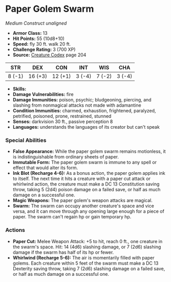 # Paper Golem Swarm

*Medium* *Construct* *unaligned*

- **Armor Class:** 13
- **Hit Points:** 55 (10d8+10)
- **Speed:** fly 30 ft. walk 20 ft.
- **Challenge Rating:** 3 (700 XP)
- **Source:** [Creature Codex](https://koboldpress.com/kpstore/product/creature-codex-for-5th-edition-dnd) page 204

| STR | DEX | CON | INT | WIS | CHA |
| --- | --- | --- | --- | --- | --- |
| 8 (-1) | 16 (+3) | 12 (+1) | 3 (-4) | 7 (-2) | 3 (-4) |

- **Skills:** 
- **Damage Vulnerabilities:** fire
- **Damage Immunities:** poison, psychic; bludgeoning, piercing, and slashing from nonmagical attacks not made with adamantine
- **Condition Immunities:** charmed, exhaustion, frightened, paralyzed, petrified, poisoned, prone, restrained, stunned
- **Senses:** darkvision 30 ft., passive perception 8
- **Languages:** understands the languages of its creator but can't speak

### Special Abilities

- **False Appearance:** While the paper golem swarm remains motionless, it is indistinguishable from ordinary sheets of paper.
- **Immutable Form:** The paper golem swarm is immune to any spell or effect that would alter its form.
- **Ink Blot (Recharge 4-6):** As a bonus action, the paper golem applies ink to itself. The next time it hits a creature with a paper cut attack or whirlwind action, the creature must make a DC 13 Constitution saving throw, taking 5 (2d4) poison damage on a failed save, or half as much damage on a successful one.
- **Magic Weapons:** The paper golem's weapon attacks are magical.
- **Swarm:** The swarm can occupy another creature's space and vice versa, and it can move through any opening large enough for a piece of paper. The swarm can't regain hp or gain temporary hp.

### Actions

- **Paper Cut:** Melee Weapon Attack: +5 to hit, reach 0 ft., one creature in the swarm's space. Hit: 14 (4d6) slashing damage, or 7 (2d6) slashing damage if the swarm has half of its hp or fewer.
- **Whirlwind (Recharge 5-6):** The air is momentarily filled with paper golems. Each creature within 5 feet of the swarm must make a DC 13 Dexterity saving throw, taking 7 (2d6) slashing damage on a failed save, or half as much damage on a successful one.


